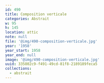 ```yaml
---
id: 490
title: Composition verticale
categories: Abstrait
w: 95
h: 145
location: attic
note: null
file: '@img/490-composition-verticale.jpg'
year: '1958'
year_start: 1958
year_end: null
image: '@img/490-composition-verticale.jpg'
uuid: 335802c9-f491-49cd-81f8-2189189feca5
collections:
  - abstrait
---
```


